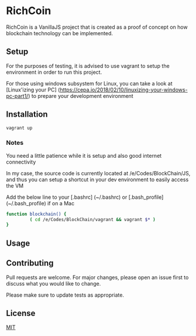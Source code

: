 # RichCoin

RichCoin is a VanillaJS project that is created as a proof of concept on how blockchain technology can be implemented.

## Setup 
For the purposes of testing, it is advised to use vagrant to setup the environment in order to run this project.

For those using windows subsystem for Linux, you can take a look at [Linux'izing your PC] (https://cepa.io/2018/02/10/linuxizing-your-windows-pc-part1/) to prepare your development environment

## Installation
```bash 
vagrant up 
```

### Notes
You need a little patience while it is setup and also good internet connectivity

In my case, the source code is currently located at /e/Codes/BlockChain/JS, and thus you can setup a shortcut in your dev environment to easily access the VM

Add the below line to your [.bashrc] (~/.bashrc) or [.bash_profile] (~/.bash_profile) if on a Mac
```bash
function blockchain() {
         ( cd /e/Codes/BlockChain/vagrant && vagrant $* )
}
```

## Usage


## Contributing
Pull requests are welcome. For major changes, please open an issue first to discuss what you would like to change.

Please make sure to update tests as appropriate.

## License
[MIT](https://choosealicense.com/licenses/mit/)
